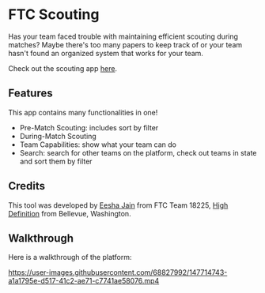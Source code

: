 # FTC Scouting
Has your team faced trouble with maintaining efficient scouting during matches? Maybe there's too many papers to keep track of or your team hasn't found an organized system that works for your team. 

Check out the scouting app [here](https://ftcscout.herokuapp.com/).

## Features

This app contains many functionalities in one!

* Pre-Match Scouting: includes sort by filter
* During-Match Scouting
* Team Capabilities: show what your team can do
* Search: search for other teams on the platform, check out teams in state and sort them by filter

## Credits

This tool was developed by [Eesha Jain](https://github.com/Eesha-Jain/) from FTC Team 18225, [High Definition](https://ftc18225.everstem.org/) from Bellevue, Washington.

## Walkthrough

Here is a walkthrough of the platform:

https://user-images.githubusercontent.com/68827992/147714743-a1a1795e-d517-41c2-ae71-c7741ae58076.mp4